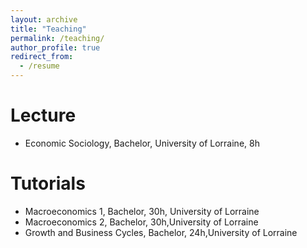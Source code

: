 ```yaml
---
layout: archive
title: "Teaching"
permalink: /teaching/
author_profile: true
redirect_from:
  - /resume
---
```





Lecture
===
* Economic Sociology, Bachelor, University of Lorraine, 8h

Tutorials
===
* Macroeconomics 1, Bachelor, 30h, University of Lorraine
* Macroeconomics 2, Bachelor, 30h,University of Lorraine
* Growth and Business Cycles, Bachelor, 24h,University of Lorraine
